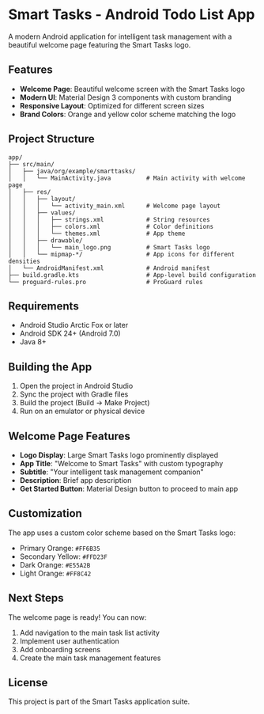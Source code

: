 # Smart Tasks - Android Todo List App

A modern Android application for intelligent task management with a beautiful welcome page featuring the Smart Tasks logo.

## Features

- **Welcome Page**: Beautiful welcome screen with the Smart Tasks logo
- **Modern UI**: Material Design 3 components with custom branding
- **Responsive Layout**: Optimized for different screen sizes
- **Brand Colors**: Orange and yellow color scheme matching the logo

## Project Structure

```
app/
├── src/main/
│   ├── java/org/example/smarttasks/
│   │   └── MainActivity.java          # Main activity with welcome page
│   ├── res/
│   │   ├── layout/
│   │   │   └── activity_main.xml      # Welcome page layout
│   │   ├── values/
│   │   │   ├── strings.xml            # String resources
│   │   │   ├── colors.xml             # Color definitions
│   │   │   └── themes.xml             # App theme
│   │   ├── drawable/
│   │   │   └── main_logo.png          # Smart Tasks logo
│   │   └── mipmap-*/                  # App icons for different densities
│   └── AndroidManifest.xml            # Android manifest
├── build.gradle.kts                   # App-level build configuration
└── proguard-rules.pro                 # ProGuard rules
```

## Requirements

- Android Studio Arctic Fox or later
- Android SDK 24+ (Android 7.0)
- Java 8+

## Building the App

1. Open the project in Android Studio
2. Sync the project with Gradle files
3. Build the project (Build → Make Project)
4. Run on an emulator or physical device

## Welcome Page Features

- **Logo Display**: Large Smart Tasks logo prominently displayed
- **App Title**: "Welcome to Smart Tasks" with custom typography
- **Subtitle**: "Your intelligent task management companion"
- **Description**: Brief app description
- **Get Started Button**: Material Design button to proceed to main app

## Customization

The app uses a custom color scheme based on the Smart Tasks logo:
- Primary Orange: `#FF6B35`
- Secondary Yellow: `#FFD23F`
- Dark Orange: `#E55A2B`
- Light Orange: `#FF8C42`

## Next Steps

The welcome page is ready! You can now:
1. Add navigation to the main task list activity
2. Implement user authentication
3. Add onboarding screens
4. Create the main task management features

## License

This project is part of the Smart Tasks application suite.
